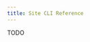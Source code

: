 ```yaml
---
title: Site CLI Reference
---
```


<Intro>
TODO
</Intro>

<SiteCliArgs argString='[["-f" "--file FILE" "The template file"]
                   ["-p" "--path PATH" "The destination path after the base-uri"]
                   ["-t" "--type MIME_TYPE" "The content-type"]
                   ["-e" "--encoding ENCODING" "The content-encoding (optional)"]
                   ["-l" "--language LANGUAGE" "The content-language (optional)"]
                   ["-d" "--dialect DIALECT" "The template dialect (e.g. selmer, mustache)"]]'/>
